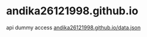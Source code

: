 # andika26121998.github.io
api dummy
access [andika26121998.github.io/data.json](https://andika26121998.github.io/data.json)
